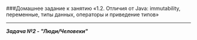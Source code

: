###Домашнее задание к занятию «1.2. Отличия от Java: immutability, переменные, типы данных, операторы и приведение типов»
___________________
***Задача №2 - "Люди/Человеки"***
